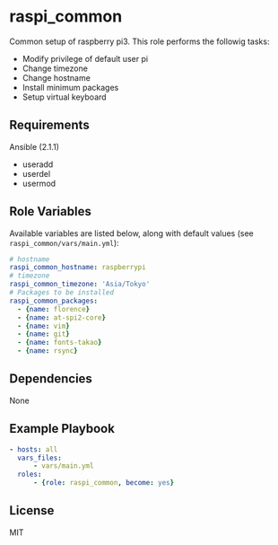 raspi_common
=========

Common setup of raspberry pi3.
This role performs the followig tasks:

- Modify privilege of default user pi
- Change timezone
- Change hostname
- Install minimum packages
- Setup virtual keyboard

Requirements
------------

Ansible (2.1.1)

- useradd
- userdel
- usermod


Role Variables
--------------

Available variables are listed below, along with default values (see `raspi_common/vars/main.yml`):

``` yaml
# hostname
raspi_common_hostname: raspberrypi
# timezone
raspi_common_timezone: 'Asia/Tokyo'
# Packages to be installed
raspi_common_packages:
  - {name: florence}
  - {name: at-spi2-core}
  - {name: vim}
  - {name: git}
  - {name: fonts-takao}
  - {name: rsync}
```

Dependencies
------------

None

Example Playbook
----------------

``` yaml
- hosts: all
  vars_files:
      - vars/main.yml
  roles:
      - {role: raspi_common, become: yes}
```


License
-------

MIT

